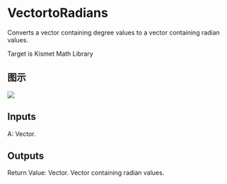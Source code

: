 # VectortoRadians

Converts a vector containing degree values to a vector containing radian values.

Target is Kismet Math Library

## 图示

![]($-20221218-19581636.png)

## Inputs

A: Vector.  

## Outputs

Return Value: Vector. Vector containing radian values.


